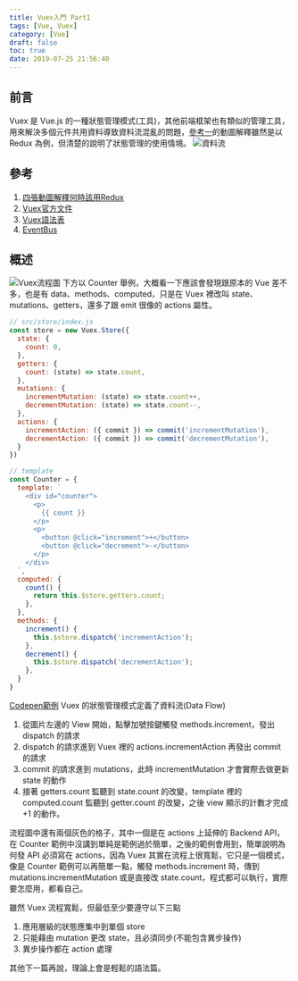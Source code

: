 ```yaml
---
title: Vuex入門 Part1
tags: [Vue, Vuex]
category: [Vue]
draft: false
toc: true
date: 2019-07-25 21:56:40
---
```


## 前言
Vuex 是 Vue.js 的一種狀態管理模式(工具)，其他前端框架也有類似的管理工具，用來解決多個元件共用資料導致資料流混亂的問題，[參考一](#參考)的動圖解釋雖然是以 Redux 為例，但清楚的說明了狀態管理的使用情境。
![資料流](/images/JS/Vue/dataFlow.png "資料流")

## 參考
1. [四張動圖解釋何時該用Redux](https://segmentfault.com/a/1190000012142449)
2. [Vuex官方文件](https://vuex.vuejs.org/zh/)
3. [Vuex語法表](https://vuejs-tips.github.io/vuex-cheatsheet/)
4. [EventBus](https://cn.vuejs.org/v2/guide/state-management.html)

## 概述
![Vuex流程圖](/images/JS/Vue/vuexFlow.png "Vuex流程圖")
下方以 Counter 舉例，大概看一下應該會發現跟原本的 Vue 差不多，也是有 data、methods、computed，只是在 Vuex 裡改叫 state、mutations、getters，還多了跟 emit 很像的 actions 屬性。
```js
// src/store/index.js
const store = new Vuex.Store({
  state: {
    count: 0,
  },
  getters: {
    count: (state) => state.count,
  },
  mutations: {
  	incrementMutation: (state) => state.count++,
    decrementMutation: (state) => state.count--,
  },
  actions: {
    incrementAction: ({ commit }) => commit('incrementMutation'),
    decrementAction: ({ commit }) => commit('decrementMutation'),
  }
})

// template
const Counter = {
  template: `
    <div id="counter">
      <p>
        {{ count }}
      </p>
      <p>
        <button @click="increment">+</button>
        <button @click="decrement">-</button>
      </p>
    </div>
  `,
  computed: {
    count() {
      return this.$store.getters.count;
    },
  },
  methods: {
    increment() {
      this.$store.dispatch('incrementAction');
    },
    decrement() {
      this.$store.dispatch('decrementAction');
    },
  }
}
```
[Codepen範例](https://codepen.io/anon/pen/LwNzYz?editors=1010)
Vuex 的狀態管理模式定義了資料流(Data Flow)
1. 從圖片左邊的 View 開始，點擊加號按鍵觸發 methods.increment，發出 dispatch 的請求
2. dispatch 的請求進到 Vuex 裡的 actions.incrementAction 再發出 commit 的請求
3. commit 的請求進到 mutations，此時 incrementMutation 才會實際去做更新 state 的動作
4. 接著 getters.count 監聽到 state.count 的改變，template 裡的 computed.count 監聽到 getter.count 的改變，之後 view 顯示的計數才完成 +1 的動作。

流程圖中還有兩個灰色的格子，其中一個是在 actions 上延伸的 Backend API，在 Counter 範例中沒講到單純是範例過於簡單，之後的範例會用到，簡單說明為何發 API 必須寫在 actions，因為 Vuex 其實在流程上很寬鬆，它只是一個模式，像是 Counter 範例可以再簡單一點，觸發 methods.increment 時，傳到 mutations.incrementMutation 或是直接改 state.count，程式都可以執行，實際要怎麼用，都看自己。

雖然 Vuex 流程寬鬆，但最低至少要遵守以下三點
1. 應用層級的狀態應集中到單個 store
2. 只能藉由 mutation 更改 state，且必須同步(不能包含異步操作)
3. 異步操作都在 action 處理

其他下一篇再說，理論上會是輕鬆的語法篇。